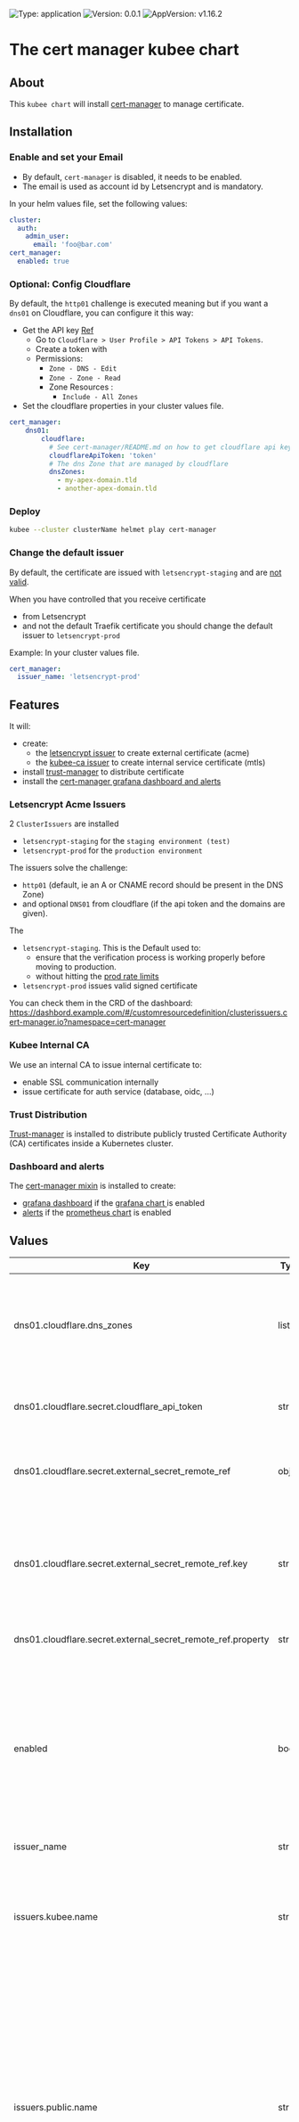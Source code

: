 
[//]: # (README.md generated by gotmpl. DO NOT EDIT.)

![Type: application](https://img.shields.io/badge/Type-application-informational?style=flat-square) ![Version: 0.0.1](https://img.shields.io/badge/Version-0.0.1-informational?style=flat-square) ![AppVersion: v1.16.2](https://img.shields.io/badge/AppVersion-v1.16.2-informational?style=flat-square)

# The cert manager kubee chart

## About
This `kubee chart` will install [cert-manager](https://cert-manager.io/) to manage certificate.

## Installation

### Enable and set your Email

* By default, `cert-manager` is disabled, it needs to be enabled.
* The email is used as account id by Letsencrypt and is mandatory.

In your helm values file, set the following values:

```yaml
cluster:
  auth:
    admin_user:
      email: 'foo@bar.com'
cert_manager:
  enabled: true
```

### Optional: Config Cloudflare

By default, the `http01` challenge is executed meaning 
but if you want a `dns01` on Cloudflare, you can configure it this way:

* Get the API key [Ref](https://cert-manager.io/docs/configuration/acme/dns01/cloudflare/)
  * Go to `Cloudflare > User Profile > API Tokens > API Tokens`.
  * Create a token with
  * Permissions:
     * `Zone - DNS - Edit`
     * `Zone - Zone - Read`
    * Zone Resources :
       * `Include - All Zones`
* Set the cloudflare properties in your cluster values file.
```yaml
cert_manager:
    dns01:
        cloudflare:
          # See cert-manager/README.md on how to get cloudflare api key
          cloudflareApiToken: 'token'
          # The dns Zone that are managed by cloudflare
          dnsZones:
            - my-apex-domain.tld
            - another-apex-domain.tld
```

### Deploy

```bash
kubee --cluster clusterName helmet play cert-manager
```

### Change the default issuer

By default, the certificate are issued with `letsencrypt-staging` and are [not valid](#why-my-certificates-are-not-valid).

When you have controlled that you receive certificate
* from Letsencrypt
* and not the default Traefik certificate
you should change the default issuer to `letsencrypt-prod`

Example: In your cluster values file.
```yaml
cert_manager:
  issuer_name: 'letsencrypt-prod'
```

## Features

It will:
* create:
  * the [letsencrypt issuer](#letsencrypt-acme-issuers) to create external certificate (acme)
  * the [kubee-ca issuer](#kubee-internal-ca) to create internal service certificate (mtls)
* install [trust-manager](#trust-distribution) to distribute certificate 
* install the [cert-manager grafana dashboard and alerts](#dashboard-and-alerts)

### Letsencrypt Acme Issuers

2 `ClusterIssuers` are installed
* `letsencrypt-staging` for the `staging environment (test)`
* `letsencrypt-prod` for the `production environment`

The issuers solve the challenge:

* `http01` (default, ie an A or CNAME record should be present in the DNS Zone)
* and optional `DNS01` from cloudflare (if the api token and the domains are given).

The
* `letsencrypt-staging`. This is the Default used to:
    * ensure that the verification process is working properly before moving to production.
    * without hitting the [prod rate limits](https://letsencrypt.org/docs/rate-limits/)
* `letsencrypt-prod` issues valid signed certificate

You can check them in the CRD of the dashboard:
https://dashbord.example.com/#/customresourcedefinition/clusterissuers.cert-manager.io?namespace=cert-manager

### Kubee Internal CA

We use an internal CA to issue internal certificate
to:
* enable SSL communication internally
* issue certificate for auth service (database, oidc, ...)

### Trust Distribution

[Trust-manager](https://cert-manager.io/docs/trust/trust-manager/) is installed
to distribute publicly trusted Certificate Authority (CA) certificates inside a Kubernetes cluster.

### Dashboard and alerts

The [cert-manager mixin](https://monitoring.mixins.dev/cert-manager/) is installed
to create:
* [grafana dashboard](https://monitoring.mixins.dev/cert-manager/#dashboards) if the [grafana chart ](../grafana/README.md) is enabled
* [alerts](https://monitoring.mixins.dev/cert-manager/#alerts) if the [prometheus chart](../prometheus/README.md) is enabled

## Values

| Key | Type | Default | Description |
|-----|------|---------|-------------|
| dns01.cloudflare.dns_zones | list | `[]` | the dns Zones that are managed by cloudflare, mandatory (ie a list of apex domains) |
| dns01.cloudflare.secret.cloudflare_api_token | string | `""` | A Kubernetes secret will be created if not empty |
| dns01.cloudflare.secret.external_secret_remote_ref | object | `{"key":"","property":""}` | An external secret will be created if remote ref key is not empty |
| dns01.cloudflare.secret.external_secret_remote_ref.key | string | `""` | The external secret ref. If remote ref key is not empty, an external secret is created (used for GitOps) |
| dns01.cloudflare.secret.external_secret_remote_ref.property | string | `""` | The external secret property. |
| enabled | bool | `false` | If true, cert-manager is or will be installed on the cluster When disabled, the default ingress certificate specified on Traefik is used Not a string, a boolean so no quote |
| issuer_name | string | `"letsencrypt-staging"` |  |
| issuers.kubee.name | string | `"kubee-ca"` | The kubee issuer name. The kubee issuer is used to create certificates for the local private domain cluster.local |
| issuers.public.name | string | `"letsencrypt-staging"` | The public issuer name. The public issuer is used to create certificate for public access (ie public network / public domain name) It should be changed to `letsencrypt-prod` when the `letsencrypt-staging` is working and validated |
| namespace | string | `"cert-manager"` | The installation namespace |

## Support

### Why my certificates are not valid

By default, this chart is set to work with the [Let's encrypt Staging environment](https://letsencrypt.org/docs/staging-environment/).

The certificates are:
* not valid (not trusted)
* issued by:
    * Common Name (CN)	(STAGING) Counterfeit Cashew R10
    * Organization (O)	(STAGING) Let's Encrypt

## Contrib / Dev

See [contrib](contrib/contrib.md)

